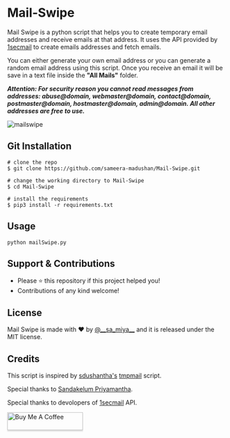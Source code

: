 # Mail-Swipe 

Mail Swipe is a python script that helps you to create temporary email addresses and receive emails at that address. It uses the API provided by [1secmail](https://www.1secmail.com/api/) to create emails addresses and fetch emails.

You can either generate your own email address or you can generate a random email address using this script. Once you receive an email it will be save in a text file inside the **"All Mails"** folder.

***Attention: For security reason you cannot read messages from addresses: abuse@domain, webmaster@domain, contact@domain, postmaster@domain, hostmaster@domain, admin@domain. All other addresses are free to use.***

![mailswipe](https://user-images.githubusercontent.com/55880211/94339230-e61e7100-0015-11eb-942a-cd1085179ff4.gif)

## Git Installation
```
# clone the repo
$ git clone https://github.com/sameera-madushan/Mail-Swipe.git

# change the working directory to Mail-Swipe
$ cd Mail-Swipe

# install the requirements
$ pip3 install -r requirements.txt
```

## Usage

```
python mailSwipe.py
```
## Support & Contributions
- Please ⭐️ this repository if this project helped you!
- Contributions of any kind welcome!

## License
Mail Swipe is made with ♥ by [@_\_sa_miya__](https://twitter.com/__sa_miya__) and it is released under the MIT license.

## Credits
This script is inspired by [sdushantha's](https://github.com/sdushantha) [tmpmail](https://github.com/sdushantha/tmpmail) script. 

Special thanks to [Sandakelum Priyamantha](https://github.com/wijewardhane).

Special thanks to devolopers of [1secmail](https://www.1secmail.com/api/) API. 

<a href="https://www.buymeacoffee.com/sameeramadushan" target="_blank"><img src="https://www.buymeacoffee.com/assets/img/custom_images/orange_img.png" alt="Buy Me A Coffee" style="height: 41px !important;width: 174px !important;box-shadow: 0px 3px 2px 0px rgba(190, 190, 190, 0.5) !important;-webkit-box-shadow: 0px 3px 2px 0px rgba(190, 190, 190, 0.5) !important;" ></a>
